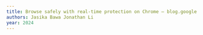 ```yaml
---
title: Browse safely with real-time protection on Chrome — blog.google
authors: Jasika Bawa Jonathan Li
year: 2024
---
```


